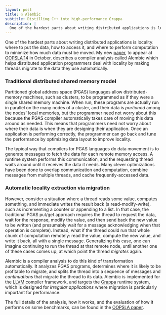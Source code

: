 ```yaml
---
layout: post
title: ⚗ Alembic
subtitle: Distilling C++ into high-performance Grappa
description: |
  One of the hardest parts about writing distributed applications is locality — this compiler analysis automatically transforms threads to migrate to the data they access, minimizing communication and improving overall performance.
---
```


One of the hardest parts about writing distributed applications is locality: where to put the data, how to access it, and where to perform computation to minimize how much data must be moved. My new [paper](http://sampa.cs.washington.edu/papers/oopsla14-alembic.pdf), to appear at [OOPSLA'14](http://2014.splashcon.org/track/oopsla2014) in October, describes a compiler analysis called Alembic which helps distributed application programmers deal with locality by making threads migrate to the data they use automatically.

### Traditional distributed shared memory model

Partitioned global address space (PGAS) languages allow distributed-memory machines, such as clusters, to be programmed as if they were a single shared memory machine. When run, these programs are actually run in parallel on the many nodes of a cluster, and their data is *partioned* among the nodes' local memories, but the programmer need not worry about this because the PGAS compiler automatically takes care of moving this data around as needed.
This means that programmers need not worry about where their data is when they are designing their application. Once an application is performing correctly, the programmer can go back and tune the performance by optimizing data layout to improve locality.

<!-- For the class of applications targeted by [Grappa](http://grappa.io), such as analytics on the Twitter follower graph, there is often little locality to be exploited, and no good way to partition the data. For these sorts of applications, Grappa  -->

The typical way that compilers for PGAS languages do data movement is to generate messages to fetch the data for each remote memory access. A runtime system performs this communication, and the requesting thread waits around until it receives the data it needs. Many clever optimizations have been done to overlap communication and computation, combine messages from multiple threads, and cache frequently-accessed data.

### Automatic locality extraction via migration

However, consider a situation where a thread reads some value, computes something, and immediate writes the result back (a read-modify-write), such as incrementing a counter or appending to a list. In that case, the traditional PGAS put/get approach requires the thread to request the data, wait for the response, modify the value, and then send back the new value to be written (and presumably wait for a message acknowledging when that operation is complete). Instead, what if the thread could run that whole chunk of computation remotely: read the value, compute the new value, and write it back, all with a single message. Generalizing this case, one can imagine continuing to run the thread at that remote node, until another one of these cases comes up, at which point the thread *migrates* again.

Alembic is a compiler analysis to do this kind of transformation automatically. It analyzes PGAS programs, determines where it is likely to be profitable to migrate, and splits the thread into a sequence of messages and *continuations* that migrate the thread to its data. Alembic is implemented for the [LLVM](http://llvm.org) compiler framework, and targets the [Grappa](http://grappa.io) runtime system, which is designed for *irregular applications* where migration is particularly important for performance.

The full details of the analysis, how it works, and the evaluation of how it performs on some benchmarks, can be found in the [OOPSLA paper](http://sampa.cs.washington.edu/papers/oopsla14-alembic.pdf).
